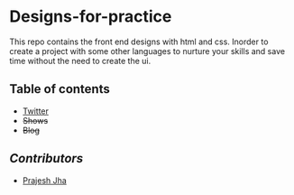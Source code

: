 # Designs-for-practice
This repo contains the front end designs with html and css. Inorder to create a project with some other languages to nurture your skills and save time without the need to create the ui.

## Table of contents
* [Twitter](https://github.com/rakeshshubhu/Designs-for-practice/tree/master/twitter) 
* ~~Shows~~
* ~~Blog~~

## *Contributors*
* [Prajesh Jha](https://github.com/shubhuprajesh)

